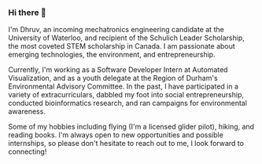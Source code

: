 ### Hi there 👋

<!--
**upadhyaydhruv/upadhyaydhruv** is a ✨ _special_ ✨ repository because its `README.md` (this file) appears on your GitHub profile.
-->


I'm Dhruv, an incoming mechatronics engineering candidate at the University of Waterloo, and recipient of the Schulich Leader Scholarship, the most coveted STEM scholarship in Canada. I am passionate about emerging technologies, the environment, and entrepreneurship.

Currently, I'm working as a Software Developer Intern at Automated Visualization, and as a youth delegate at the Region of Durham's Environmental Advisory Committee. In the past, I have participated in a variety of extracurriculars, dabbled my foot into social entrepreneurship, conducted bioinformatics research, and ran campaigns for environmental awareness.

Some of my hobbies including flying (I'm a licensed glider pilot), hiking, and reading books. I'm always open to new opportunities and possible internships, so please don't hesitate to reach out to me, I look forward to connecting! 
